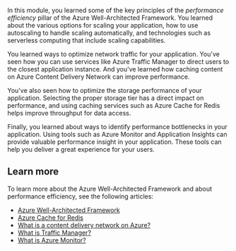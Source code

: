 In this module, you learned some of the key principles of the *performance efficiency* pillar of the Azure Well-Architected Framework. You learned about the various options for scaling your application, how to use autoscaling to handle scaling automatically, and technologies such as serverless computing that include scaling capabilities.

You learned ways to optimize network traffic for your application. You've seen how you can use services like Azure Traffic Manager to direct users to the closest application instance. And you've learned how caching content on Azure Content Delivery Network can improve performance.

You've also seen how to optimize the storage performance of your application. Selecting the proper storage tier has a direct impact on performance, and using caching services such as Azure Cache for Redis helps improve throughput for data access.

Finally, you learned about ways to identify performance bottlenecks in your application. Using tools such as Azure Monitor and Application Insights can provide valuable performance insight in your application. These tools can help you deliver a great experience for your users.

## Learn more

To learn more about the Azure Well-Architected Framework and about performance efficiency, see the following articles:

- [Azure Well-Architected Framework](/azure/architecture/framework?azure-portal=true)
- [Azure Cache for Redis](/azure/azure-cache-for-redis/cache-overview?azure-portal=true)
- [What is a content delivery network on Azure?](/azure/cdn/cdn-overview?azure-portal=true)
- [What is Traffic Manager?](/azure/traffic-manager/traffic-manager-overview?azure-portal=true)
- [What is Azure Monitor?](/azure/azure-monitor/overview?azure-portal=true)